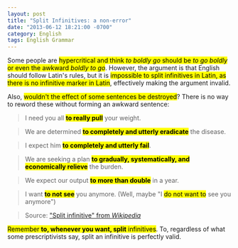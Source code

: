 ```yaml
---
layout: post
title: "Split Infinitives: a non-error"
date: "2013-06-12 18:21:00 -0700"
category: English
tags: English Grammar
---
```

Some people are <mark>hypercritical and think *to boldly go* should be *to go boldly* or even the awkward *boldly to go*</mark>. However, the argument is that English should follow Latin's rules, but it is <mark>impossible to split infinitives in Latin, as there is no infinitive marker in Latin</mark>, effectively making the argument invalid.

Also, <mark>wouldn't the effect of some sentences be destroyed</mark>? There is no way to reword these without forming an awkward sentence:

> I need you all <mark>**to really pull**</mark> your weight.

> We are determined <mark>**to completely and utterly eradicate**</mark> the disease.

> I expect him <mark>**to completely and utterly fail**</mark>.

> We are seeking a plan <mark>**to gradually, systematically, and economically relieve**</mark> the burden.

> We expect our output <mark>**to more than double**</mark> in a year.

> I want <mark>**to not see**</mark> you anymore. (Well, maybe "I <mark>do not want to</mark> see you anymore")

> Source: ["Split infinitive" from *Wikipedia*](https://en.wikipedia.org/wiki/Split_infinitive)

<mark>Remember **to, whenever you want, split** infinitives</mark>. To, regardless of what some prescriptivists say, split an infinitive is perfectly valid.
